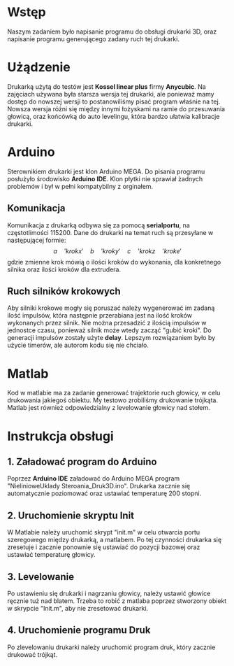 # Wstęp

Naszym zadaniem było napisanie programu do obsługi drukarki 3D, oraz napisanie programu generującego zadany ruch tej drukarki.

# Użądzenie

Drukarką użytą do testów jest **Kossel linear plus** firmy **Anycubic**. Na zajęciach używana była starsza wersja tej drukarki, ale ponieważ mamy dostęp do nowszej wersji to postanowiliśmy pisać program właśnie na tej. Nowsza wersja różni się między innymi łożyskami na ramie do przesuwania głowicą, oraz końcówką do auto levelingu, która bardzo ułatwia kalibracje drukarki.

# Arduino

Sterownikiem drukarki jest klon Arduino MEGA. Do pisania programu posłużyło środowisko **Arduino IDE**. Klon płytki nie sprawiał żadnych problemów i był w pełni kompatybilny z orginałem.

## Komunikacja

Komunikacja z drukarką odbywa się za pomocą **serialportu**, na częstotlimości 115200. Dane do drukarki na temat ruch są przesyłane w następującej formie:
$$
a \quad 'krokx' \quad b \quad 'kroky' \quad c \quad 'krokz \quad 'kroke'
$$
gdzie zmienne krok mówią o ilości kroków do wykonania, dla konkretnego silnika oraz ilości kroków dla extrudera.

## Ruch silników krokowych

Aby silniki krokowe mogły się poruszać należy wygenerować im zadaną ilość impulsów, która następnie przerabiana jest na ilość kroków wykonanych przez silnik. Nie można przesadzić z ilością impulsów w jednostce czasu, ponieważ silnik może wtedy zacząć "gubić kroki".  Do generacji impulsów zostały użyte **delay**. Lepszym rozwiązaniem było by użycie timerów, ale autorom kodu się nie chciało.

# Matlab

Kod w matlabie ma za zadanie generować trajektorie ruch głowicy, w celu drukowania jakiegoś obiektu. My testowo zrobiliśmy drukowanie trójkąta. Matlab jest również odpowiedzialny z levelowanie głowicy nad stołem.

# Instrukcja obsługi

## 1. Załadować program do Arduino

Poprzez **Arduino IDE** załadować do Arduino MEGA program "NielinioweUklady Steroania_Druk3D.ino". Drukarka zacznie się automatycznie poziomować oraz ustawiać temperaturę 200 stopni.

## 2. Uruchomienie skryptu Init

W Matlabie należy uruchomić skrypt "init.m" w celu otwarcia portu szeregowego między drukarką, a matlabem. Po tej czynności drukarka się zresetuje i zacznie ponownie się ustawiać do pozycji bazowej oraz ustawiać temperaturę głowicy.

## 3. Levelowanie

Po ustawieniu się drukarki i nagrzaniu głowicy, należy ustawić głowice ręcznie tuż nad blatem. Trzeba to robić z matlaba poprzez stworzony obiekt w skrypcie "Init.m", aby nie zresetować drukarki. 

## 4. Uruchomienie programu Druk

Po zlevelowaniu drukarki należy uruchomić program druk, który zacznie drukować trójkąt.

